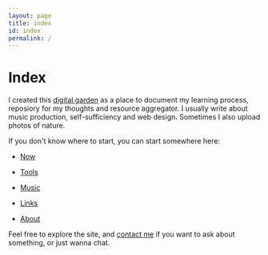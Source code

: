 ```yaml
---
layout: page
title: index
id: index
permalink: /
---
```


<!-- bundle exec jekyll serve -->

# Index

I created this [digital garden](/ideas/digital-garden) as a place to document my learning process, reposiory for my thoughts and resource aggregator. I usually write about music production, self-sufficiency and web design. Sometimes I also upload photos of nature.

If you don't know where to start, you can start somewhere here:

* [Now](/now)

* [Tools](/tools)

<!-- * [Thoughts](/thoughts) -->

* [Music](/music)

<!-- * [Visual](/visual) -->

* [Links](/links)

* [About](/about)

Feel free to explore the site, and [contact me](/contact) if you want to ask about something, or just wanna chat.